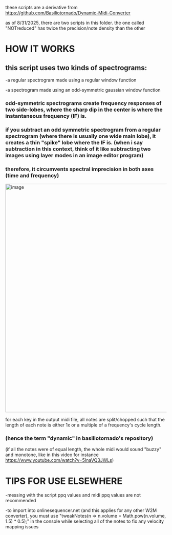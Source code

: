 these scripts are a derivative from https://github.com/Basiliotornado/Dynamic-Midi-Converter

as of 8/31/2025, there are two scripts in this folder. the one called "NOTreduced" has twice the precision/note density than the other


# HOW IT WORKS

## this script uses two kinds of spectrograms:

 -a regular spectrogram made using a regular window function
 
 -a spectrogram made using an odd-symmetric gaussian window function

### odd-symmetric spectrograms create frequency responses of two side-lobes, where the sharp dip in the center is where the instantaneous frequency (IF) is.

### if you subtract an odd symmetric spectrogram from a regular spectrogram (where there is usually one wide main lobe), it creates a thin "spike" lobe where the IF is. (when i say subtraction in this context, think of it like subtracting two images using layer modes in an image editor program)

### therefore, it circumvents spectral imprecision in both axes (time and frequency)

<img width="1160" height="714" alt="image" src="https://github.com/user-attachments/assets/ec81365b-5c29-4879-9b35-4a4929a9d897" />

for each key in the output midi file, all notes are split/chopped such that the length of each note is either 1x or a multiple of a frequency's cycle length. 
### (hence the term "dynamic" in basiliotornado's repository)
(if all the notes were of equal length, the whole midi would sound "buzzy" and monotone, like in this video for instance https://www.youtube.com/watch?v=5InaVQ3JWLs)


# TIPS FOR USE ELSEWHERE

 -messing with the script ppq values and midi ppq values are not recommended

 -to import into onlinesequencer.net (and this applies for any other W2M converter), you must use "tweakNotes(n => n.volume = Math.pow(n.volume, 1.5) * 0.5);" in the console while selecting all of the notes to fix any velocity mapping issues
